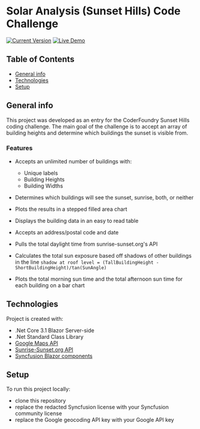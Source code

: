 # Solar Analysis (Sunset Hills) Code Challenge

[![Current Version](https://img.shields.io/badge/version-1.0.0-green.svg)](https://github.com/BSchafer01/SolarAnalysisCodeChallenge) [![Live Demo](https://img.shields.io/badge/demo-online-green.svg)](https://cfsolaranalysis.azurewebsites.net/)

## Table of Contents
* [General info](#general-info)
* [Technologies](#technologies)
* [Setup](#setup)


## General info
This project was developed as an entry for the CoderFoundry Sunset Hills coding challenge. The main goal of the challenge is to accept an array of building heights and determine which buildings the sunset is visible from.

### Features
* Accepts an unlimited number of buildings with: 
    + Unique labels
    + Building Heights
    + Building Widths
* Determines which buildings will see the sunset, sunrise, both, or neither
* Plots the results in a stepped filled area chart
* Displays the building data in an easy to read table

* Accepts an address/postal code and date
* Pulls the total daylight time from sunrise-sunset.org's API
* Calculates the total sun exposure based off shadows of other buildings in the line `shadow at roof level = (TallBuildingHeight - ShortBuildingHeight)/tan(SunAngle)`
* Plots the total morning sun time and the total afternoon sun time for each building on a bar chart
 
 
## Technologies
Project is created with:
* .Net Core 3.1 Blazor Server-side
* .Net Standard Class Library
* [Google Maps API](https://cloud.google.com/maps-platform/)
* [Sunrise-Sunset.org API](https://sunrise-sunset.org/)
* [Syncfusion Blazor components](https://www.syncfusion.com/blazor-components)


## Setup

To run this project locally:
* clone this repository
* replace the redacted Syncfusion license with your Syncfusion community license
* replace the Google geocoding API key with your Google API key
